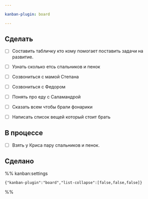 ```yaml
---

kanban-plugin: board

---
```


## Сделать

- [ ] Составить табличку кто кому помогает поставить задачи на развитие.
- [ ] Узнать сколько етсь спальников и пенок
- [ ] Созвониться с мамой Степана
- [ ] Созвониться с Федором
- [ ] Понять про еду с Саламандрой
- [ ] Сказать всем чтобы брали фонарики
- [ ] Написать список вещей который стоит брать


## В процессе

- [ ] Взять у Криса пару спальников и пенок.


## Сделано





%% kanban:settings
```
{"kanban-plugin":"board","list-collapse":[false,false,false]}
```
%%